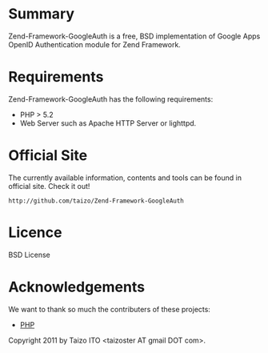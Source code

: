 Summary
=======
Zend-Framework-GoogleAuth is a free, BSD implementation of Google Apps OpenID
Authentication module for Zend Framework.

Requirements
============
Zend-Framework-GoogleAuth has the following requirements:

* PHP > 5.2
* Web Server such as Apache HTTP Server or lighttpd.

Official Site
=============
The currently available information, contents and tools can be found in
official site.  Check it out!

    http://github.com/taizo/Zend-Framework-GoogleAuth

Licence
=======
BSD License

Acknowledgements
================
We want to thank so much the contributers of these projects:

* [PHP](http://www.php.net)


Copyright 2011 by Taizo ITO &lt;taizoster AT gmail DOT com>.
